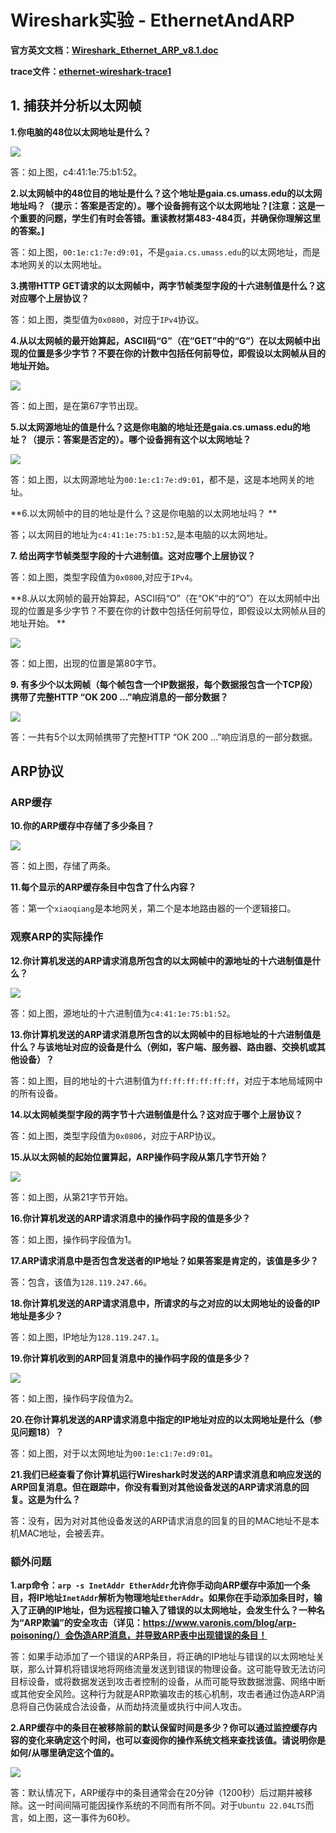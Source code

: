 # Wireshark实验 - EthernetAndARP

**官方英文文档：[Wireshark_Ethernet_ARP_v8.1.doc](https://www-net.cs.umass.edu/wireshark-labs/Wireshark_Ethernet_ARP_v8.1.doc)**

**trace文件：[ethernet-wireshark-trace1](http://gaia.cs.umass.edu/wireshark-labs/wireshark-traces-8.1.zip)**

## 1. 捕获并分析以太网帧

**1.你电脑的48位以太网地址是什么？**

<img src='.\Figure\ethernet-1.png'>

答：如上图，c4:41:1e:75:b1:52。

**2.以太网帧中的48位目的地址是什么？这个地址是gaia.cs.umass.edu的以太网地址吗？（提示：答案是否定的）。哪个设备拥有这个以太网地址？[注意：这是一个重要的问题，学生们有时会答错。重读教材第483-484页，并确保你理解这里的答案。]**

答：如上图，`00:1e:c1:7e:d9:01`，不是`gaia.cs.umass.edu`的以太网地址，而是本地网关的以太网地址。

**3.携带HTTP GET请求的以太网帧中，两字节帧类型字段的十六进制值是什么？这对应哪个上层协议？**

答：如上图，类型值为`0x0800`，对应于`IPv4`协议。

**4.从以太网帧的最开始算起，ASCII码“G”（在“GET”中的“G”）在以太网帧中出现的位置是多少字节？不要在你的计数中包括任何前导位，即假设以太网帧从目的地址开始。**

<img src='.\Figure\ethernet-2.png'>

答：如上图，是在第67字节出现。

**5.以太网源地址的值是什么？这是你电脑的地址还是gaia.cs.umass.edu的地址？（提示：答案是否定的）。哪个设备拥有这个以太网地址？**

<img src='.\Figure\ethernet-3.png'>

答：如上图，以太网源地址为`00:1e:c1:7e:d9:01`，都不是，这是本地网关的地址。

**6.以太网帧中的目的地址是什么？这是你电脑的以太网地址吗？ **

答；以太网目的地址为`c4:41:1e:75:b1:52`,是本电脑的以太网地址。

**7. 给出两字节帧类型字段的十六进制值。这对应哪个上层协议？**

答：如上图，类型字段值为`0x0800`,对应于`IPv4`。

**8.从以太网帧的最开始算起，ASCII码“O”（在“OK”中的“O”）在以太网帧中出现的位置是多少字节？不要在你的计数中包括任何前导位，即假设以太网帧从目的地址开始。 **

<img src='.\Figure\ethernet-4.png'>

答：如上图，出现的位置是第80字节。

**9. 有多少个以太网帧（每个帧包含一个IP数据报，每个数据报包含一个TCP段）携带了完整HTTP “OK 200 ...”响应消息的一部分数据？**

<img src='.\Figure\ethernet-5.png'>

答：一共有5个以太网帧携带了完整HTTP “OK 200 ...”响应消息的一部分数据。

## ARP协议

### ARP缓存

**10.你的ARP缓存中存储了多少条目？**

<img src='.\Figure\arp-1.png'>

答：如上图，存储了两条。

**11.每个显示的ARP缓存条目中包含了什么内容？**

答：第一个`xiaoqiang`是本地网关，第二个是本地路由器的一个逻辑接口。

### 观察ARP的实际操作

**12.你计算机发送的ARP请求消息所包含的以太网帧中的源地址的十六进制值是什么？**

<img src='.\Figure\arp-2.png'>

答：如上图，源地址的十六进制值为`c4:41:1e:75:b1:52`。

**13.你计算机发送的ARP请求消息所包含的以太网帧中的目标地址的十六进制值是什么？与该地址对应的设备是什么（例如，客户端、服务器、路由器、交换机或其他设备）？**

答：如上图，目的地址的十六进制值为`ff:ff:ff:ff:ff:ff`，对应于本地局域网中的所有设备。

**14.以太网帧类型字段的两字节十六进制值是什么？这对应于哪个上层协议？**

答：如上图，类型字段值为`0x0806`，对应于ARP协议。

**15.从以太网帧的起始位置算起，ARP操作码字段从第几字节开始？**

<img src='.\Figure\arp-3.png'>

答：如上图，从第21字节开始。

**16.你计算机发送的ARP请求消息中的操作码字段的值是多少？**

答：如上图，操作码字段值为1。

**17.ARP请求消息中是否包含发送者的IP地址？如果答案是肯定的，该值是多少？**

答：包含，该值为`128.119.247.66`。

**18.你计算机发送的ARP请求消息中，所请求的与之对应的以太网地址的设备的IP地址是多少？**

答：如上图，IP地址为`128.119.247.1`。

**19.你计算机收到的ARP回复消息中的操作码字段的值是多少？**

<img src='.\Figure\arp-4.png'>

答：如上图，操作码字段值为2。

**20.在你计算机发送的ARP请求消息中指定的IP地址对应的以太网地址是什么（参见问题18）？**

答：如上图，对于以太网地址为`00:1e:c1:7e:d9:01`。

**21.我们已经查看了你计算机运行Wireshark时发送的ARP请求消息和响应发送的ARP回复消息。但在跟踪中，你没有看到对其他设备发送的ARP请求消息的回复。这是为什么？**

答：没有，因为对对其他设备发送的ARP请求消息的回复的目的MAC地址不是本机MAC地址，会被丢弃。

### 额外问题

**1.arp命令：`arp -s InetAddr EtherAddr`允许你手动向ARP缓存中添加一个条目，将IP地址`InetAddr`解析为物理地址`EtherAddr`。如果你在手动添加条目时，输入了正确的IP地址，但为远程接口输入了错误的以太网地址，会发生什么？一种名为“ARP欺骗”的安全攻击（详见：https://www.varonis.com/blog/arp-poisoning/）会伪造ARP消息，并导致ARP表中出现错误的条目！**

答：如果手动添加了一个错误的ARP条目，将正确的IP地址与错误的以太网地址关联，那么计算机将错误地将网络流量发送到错误的物理设备。这可能导致无法访问目标设备，或将数据发送到攻击者控制的设备，从而可能导致数据泄露、网络中断或其他安全风险。这种行为就是ARP欺骗攻击的核心机制，攻击者通过伪造ARP消息将自己伪装成合法设备，从而劫持流量或执行中间人攻击。

**2.ARP缓存中的条目在被移除前的默认保留时间是多少？你可以通过监控缓存内容的变化来确定这个时间，也可以查阅你的操作系统文档来查找该值。请说明你是如何/从哪里确定这个值的。**

<img src='.\Figure\arp-5.png'>

答：默认情况下，ARP缓存中的条目通常会在20分钟（1200秒）后过期并被移除。这一时间间隔可能因操作系统的不同而有所不同。对于`Ubuntu 22.04LTS`而言，如上图，这一事件为60秒。